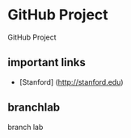 GitHub Project
==============
GitHub Project

important links
---------------
* [Stanford] (http://stanford.edu)

branchlab
---------
branch lab

